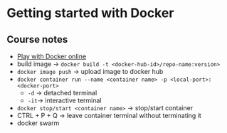 # Getting started with Docker

## Course notes
- [Play with Docker online](https://labs.play-with-docker.com)
- build image -> `docker build -t <docker-hub-id>/repo-name:version>`
- `docker image push` -> upload image to docker hub
- `docker container run --name <container name> -p <local-port>:<docker-port>`
  - `-d` -> detached terminal
  - `-it`-> interactive terminal
- `docker stop/start <container name>` -> stop/start container
- CTRL + P + Q -> leave container terminal without terminating it
- docker swarm

